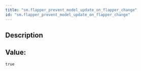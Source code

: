 ```yaml
---
title: "sm.flapper_prevent_model_update_on_flapper_change"
id: "sm.flapper_prevent_model_update_on_flapper_change"
---
```

## Description



## Value: 
```
true
```